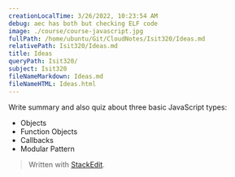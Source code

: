```yaml
---
creationLocalTime: 3/26/2022, 10:23:54 AM
debug: aec has both but checking ELF code
image: ./course/course-javascript.jpg
fullPath: /home/ubuntu/Git/CloudNotes/Isit320/Ideas.md
relativePath: Isit320/Ideas.md
title: Ideas
queryPath: Isit320/
subject: Isit320
fileNameMarkdown: Ideas.md
fileNameHTML: Ideas.html
---
```



<!-- toc -->
<!-- tocstop -->


Write summary and also quiz about three basic JavaScript types:

- Objects
- Function Objects
- Callbacks
- Modular Pattern

> Written with [StackEdit](https://stackedit.io/).